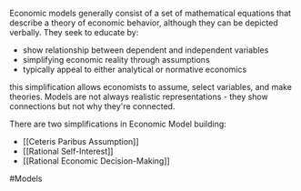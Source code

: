 Economic models generally consist of a set of mathematical equations that describe a theory of economic behavior, although they can be depicted verbally. They seek to educate by:
- show relationship between dependent and independent variables
- simplifying economic reality through assumptions
- typically appeal to either analytical or normative economics

this simplification allows economists to assume, select variables, and make theories. Models are not always realistic representations - they show connections but not why they're connected.

There are two simplifications in Economic Model building:
- [[Ceteris Paribus Assumption]]
- [[Rational Self-Interest]]
- [[Rational Economic Decision-Making]]

#Models 